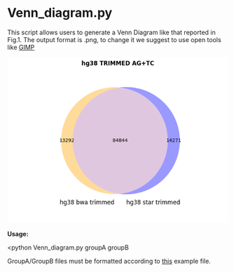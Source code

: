 <h1>Venn_diagram.py</h1>
<p align-text="justify">This script allows users to generate a Venn Diagram like that reported in Fig.1.
The output format is .png, to change it we suggest to use open tools like <a href="https://www.gimp.org/">GIMP</a></p>
<img src="./hg38 bwa trimmedVShg38 star trimmed.png" alt="Venn_Diagram">
<p><b>Usage:</b></p>

<python Venn_diagram.py groupA groupB

<p align-text="justify">GroupA/GroupB files must be formatted according to <a href="./SRR607967_hg38_bwa_trimmed.edi.fltrd_wgs_AGTC">this</a> example file.</p>
